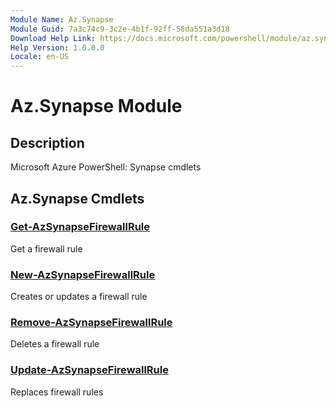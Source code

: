```yaml
---
Module Name: Az.Synapse
Module Guid: 7a3c74c9-3c2e-4b1f-92ff-58da551a3d18
Download Help Link: https://docs.microsoft.com/powershell/module/az.synapse
Help Version: 1.0.0.0
Locale: en-US
---
```


# Az.Synapse Module
## Description
Microsoft Azure PowerShell: Synapse cmdlets

## Az.Synapse Cmdlets
### [Get-AzSynapseFirewallRule](Get-AzSynapseFirewallRule.md)
Get a firewall rule

### [New-AzSynapseFirewallRule](New-AzSynapseFirewallRule.md)
Creates or updates a firewall rule

### [Remove-AzSynapseFirewallRule](Remove-AzSynapseFirewallRule.md)
Deletes a firewall rule

### [Update-AzSynapseFirewallRule](Update-AzSynapseFirewallRule.md)
Replaces firewall rules

